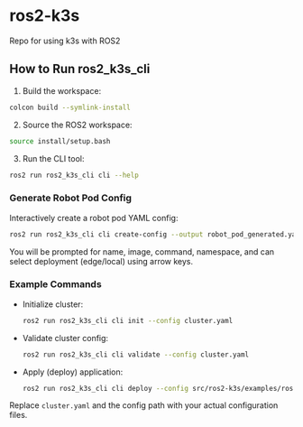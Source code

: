 # ros2-k3s
Repo for using k3s with ROS2

## How to Run ros2_k3s_cli

1. Build the workspace:

```bash
colcon build --symlink-install
```

2. Source the ROS2 workspace:

```bash
source install/setup.bash
```

3. Run the CLI tool:

```bash
ros2 run ros2_k3s_cli cli --help
```

### Generate Robot Pod Config

Interactively create a robot pod YAML config:

```bash
ros2 run ros2_k3s_cli cli create-config --output robot_pod_generated.yaml
```

You will be prompted for name, image, command, namespace, and can select deployment (edge/local) using arrow keys.

### Example Commands

- Initialize cluster:
  ```bash
  ros2 run ros2_k3s_cli cli init --config cluster.yaml
  ```
- Validate cluster config:
  ```bash
  ros2 run ros2_k3s_cli cli validate --config cluster.yaml
  ```
- Apply (deploy) application:
  ```bash
  ros2 run ros2_k3s_cli cli deploy --config src/ros2-k3s/examples/ros2_sub.yaml
  ```

Replace `cluster.yaml` and the config path with your actual configuration files.
